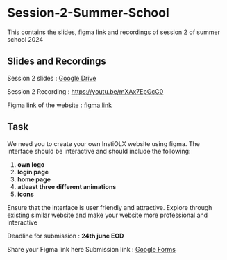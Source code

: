 # Session-2-Summer-School
 This contains the slides, figma link and recordings of session 2 of summer school 2024
 
## Slides and Recordings  
 Session 2 slides : [Google Drive](https://1drv.ms/p/c/de50d331684fab25/EZOw2AoznCNLpgdKsADsugYBhosEMBgGLkkxxDEI4NAELQ?e=1iwvfA)

 Session 2 Recording : https://youtu.be/mXAx7EpGcC0

 Figma link of the website : [figma link](https://www.figma.com/design/vS2qBI75ifczBGnvYfezgF/app?node-id=270-53&t=gqkdOqhi2aeP3xHQ-1)

 ## Task 

 We need you to create your own InstiOLX website using figma. The interface should be interactive and should include the following:
 1. **own logo**
 2. **login page**
 3. **home page**
 4. **atleast three different animations**
 5. **icons**

 Ensure that the interface is user friendly and attractive. Explore through existing similar website and make your website more professional and interactive 

 Deadline for submission : **24th june EOD**

 Share your Figma link here
 Submission link : [Google Forms](https://docs.google.com/forms/d/e/1FAIpQLScqpFe7WMeS1_D9VURTbNdFkRaeXkv1QDdA7JXZ1GMdk0Z-uw/viewform?usp=sf_link)

